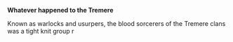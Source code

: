 **Whatever happened to the Tremere**

Known as warlocks and usurpers, the blood sorcerers of the Tremere clans was a tight knit group r   

